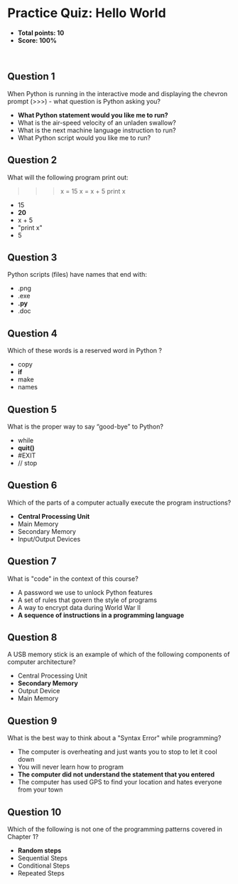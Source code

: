# Practice Quiz: Hello World
* **Total points: 10**
* **Score: 100%**

<br>

## Question 1

When Python is running in the interactive mode and displaying the chevron prompt (>>>) - 
what question is Python asking you?

* **What Python statement would you like me to run?**
* What is the air-speed velocity of an unladen swallow?
* What is the next machine language instruction to run?
* What Python script would you like me to run?


## Question 2
What will the following program print out:
>>> x = 15
>>> x = x + 5
>>> print x

* 15
* **20**
* x + 5
* "print x"
* 5

## Question 3
Python scripts (files) have names that end with:

* .png
* .exe
* **.py**
* .doc

## Question 4
Which of these words is a reserved word in Python ?

* copy
* **if**
* make
* names

## Question 5
What is the proper way to say “good-bye” to Python?

* while
* **quit()**
* #EXIT
* // stop


## Question 6
Which of the parts of a computer actually execute the program instructions?

* **Central Processing Unit**
* Main Memory
* Secondary Memory
* Input/Output Devices



## Question 7
What is "code" in the context of this course?

* A password we use to unlock Python features
* A set of rules that govern the style of programs
* A way to encrypt data during World War II
* **A sequence of instructions in a programming language**


## Question 8
A USB memory stick is an example of which of the following components of computer architecture?

* Central Processing Unit
* **Secondary Memory**
* Output Device
* Main Memory


## Question 9
What is the best way to think about a "Syntax Error" while programming?

* The computer is overheating and just wants you to stop to let it cool down
* You will never learn how to program
* **The computer did not understand the statement that you entered**
* The computer has used GPS to find your location and hates everyone from your town


## Question 10
Which of the following is not one of the programming patterns covered in Chapter 1?

* **Random steps**
* Sequential Steps
* Conditional Steps
* Repeated Steps

